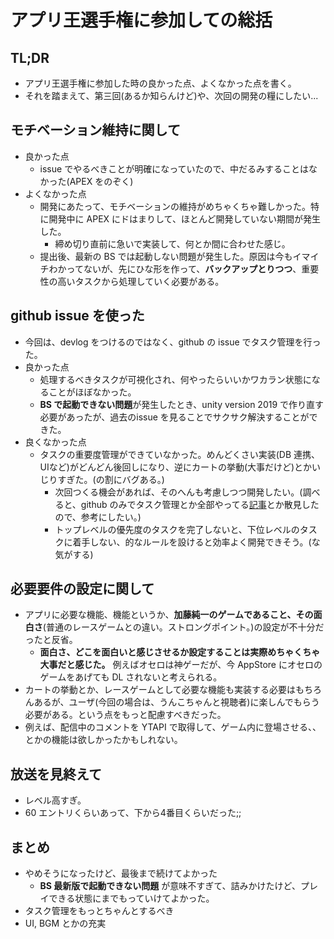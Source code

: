 # アプリ王選手権に参加しての総括

## TL;DR
- アプリ王選手権に参加した時の良かった点、よくなかった点を書く。
- それを踏まえて、第三回(あるか知らんけど)や、次回の開発の糧にしたい...

## モチベーション維持に関して
- 良かった点
    - issue でやるべきことが明確になっていたので、中だるみすることはなかった(APEX をのぞく)
- よくなかった点
    - 開発にあたって、モチベーションの維持がめちゃくちゃ難しかった。特に開発中に APEX にドはまりして、ほとんど開発していない期間が発生した。
        - 締め切り直前に急いで実装して、何とか間に合わせた感じ。
    - 提出後、最新の BS では起動しない問題が発生した。原因は今もイマイチわかってないが、先にひな形を作って、**バックアップとりつつ**、重要性の高いタスクから処理していく必要がある。

## github issue を使った
- 今回は、devlog をつけるのではなく、github の issue でタスク管理を行った。
- 良かった点
    - 処理するべきタスクが可視化され、何やったらいいかワカラン状態になることがほぼなかった。
    - **BS で起動できない問題**が発生したとき、unity version 2019 で作り直す必要があったが、過去のissue を見ることでサクサク解決することができた。
- 良くなかった点
    - タスクの重要度管理ができていなかった。めんどくさい実装(DB 連携、UIなど)がどんどん後回しになり、逆にカートの挙動(大事だけど)とかいじりすぎた。(の割にバグある。)
        - 次回つくる機会があれば、そのへんも考慮しつつ開発したい。(調べると、github のみでタスク管理とか全部やってる[記事](https://qiita.com/itkr/items/0d4c0015da28827b2bb7)とか散見したので、参考にしたい。)
        - トップレベルの優先度のタスクを完了しないと、下位レベルのタスクに着手しない、的なルールを設けると効率よく開発できそう。(な気がする)
    
## 必要要件の設定に関して
- アプリに必要な機能、機能というか、**加藤純一のゲームであること、その面白さ**(普通のレースゲームとの違い。ストロングポイント。)の設定が不十分だったと反省。
    - **面白さ、どこを面白いと感じさせるか設定することは実際めちゃくちゃ大事だと感じた。** 例えばオセロは神ゲーだが、今 AppStore にオセロのゲームをあげても DL されないと考えられる。
- カートの挙動とか、レースゲームとして必要な機能も実装する必要はもちろんあるが、ユーザ(今回の場合は、うんこちゃんと視聴者)に楽しんでもらう必要がある。という点をもっと配慮すべきだった。
- 例えば、配信中のコメントを YTAPI で取得して、ゲーム内に登場させる、、とかの機能は欲しかったかもしれない。

## 放送を見終えて
- レベル高すぎ。
- 60 エントリくらいあって、下から4番目くらいだった;;

## まとめ
- やめそうになったけど、最後まで続けてよかった
    - **BS 最新版で起動できない問題** が意味不すぎて、詰みかけたけど、プレイできる状態にまでもっていけてよかった。
- タスク管理をもっとちゃんとするべき
- UI, BGM とかの充実
